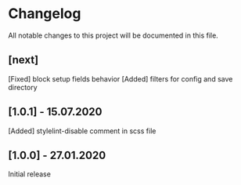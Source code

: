 # Changelog
All notable changes to this project will be documented in this file.

## [next]

[Fixed] block setup fields behavior
[Added] filters for config and save directory

## [1.0.1] - 15.07.2020

[Added] stylelint-disable comment in scss file

## [1.0.0] - 27.01.2020

Initial release
